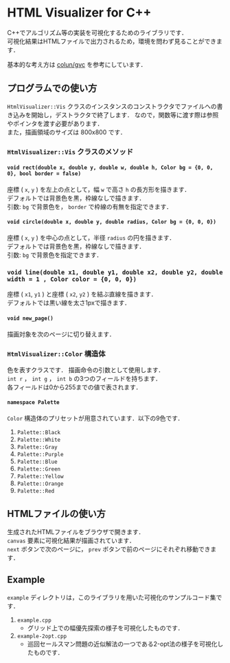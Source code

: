 # HTML Visualizer for C++

C++でアルゴリズム等の実装を可視化するためのライブラリです．  
可視化結果はHTMLファイルで出力されるため，環境を問わず見ることができます．

基本的な考え方は [colun/gvc](https://github.com/colun/gvc) を参考にしています．


## プログラムでの使い方

`HtmlVisualizer::Vis` クラスのインスタンスのコンストラクタでファイルへの書き込みを開始し，デストラクタで終了します．
なので，関数等に渡す際は参照やポインタを渡す必要があります．  
また，描画領域のサイズは 800x800 です．

### `HtmlVisualizer::Vis` クラスのメソッド

#### `void rect(double x, double y, double w, double h, Color bg = {0, 0, 0}, bool border = false)`

座標 ( `x`, `y` ) を左上の点として，幅 `w` で高さ `h` の長方形を描きます．  
デフォルトでは背景色を黒，枠線なしで描きます．  
引数: `bg` で背景色を， `border` で枠線の有無を指定できます．

#### `void circle(double x, double y, double radius, Color bg = {0, 0, 0})`

座標 ( `x`, `y` ) を中心の点として，半径 `radius` の円を描きます．  
デフォルトでは背景色を黒，枠線なしで描きます．  
引数: `bg` で背景色を指定できます．

### `void line(double x1, double y1, double x2, double y2, double width = 1 , Color color = {0, 0, 0})`

座標 ( `x1`, `y1` ) と座標 ( `x2`, `y2` ) を結ぶ直線を描きます．  
デフォルトでは黒い線を太さ1pxで描きます．

#### `void new_page()`

描画対象を次のページに切り替えます．

### `HtmlVisualizer::Color` 構造体

色を表すクラスです．
描画命令の引数として使用します．  
`int r` ， `int g` ， `int b` の3つのフィールドを持ちます．  
各フィールドは0から255までの値で表されます．

#### `namespace Palette`

`Color` 構造体のプリセットが用意されています．以下の9色です．

1. `Palette::Black`
1. `Palette::White`
1. `Palette::Gray`
1. `Palette::Purple`
1. `Palette::Blue`
1. `Palette::Green`
1. `Palette::Yellow`
1. `Palette::Orange`
1. `Palette::Red`


## HTMLファイルの使い方

生成されたHTMLファイルをブラウザで開きます．  
`canvas` 要素に可視化結果が描画されています．  
`next` ボタンで次のページに， `prev` ボタンで前のページにそれぞれ移動できます．


## Example

`example` ディレクトリは，このライブラリを用いた可視化のサンプルコード集です．

1. `example.cpp`
   - グリッド上での幅優先探索の様子を可視化したものです．
1. `example-2opt.cpp`
   - 巡回セールスマン問題の近似解法の一つである2-opt法の様子を可視化したものです．

